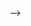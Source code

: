 
<!--
**rys73/rys73** is a ✨ _special_ ✨ repository because its `README.md` (this file) appears on your GitHub profile.

Here are some ideas to get you started:

""Enchanté, moi c'est Hassan Ighil. Je débute dans le monde de l'informatique depuis 1 semaine et j'apprends très vite les bases et plus encore. Je suis quelqu'un qui apprend rapidement et qui s'adapte très vite au nouvel environnement.



*- 🔭 Je suis actuellement sur plusieurs projets comme un site web passionnant de football, et la création d'une application.
*- 🌱 Chaque jour qui s'écoule est un jour où j'apprends plus et où je me rapproche de la maîtrise.
*- 🤔 Je suis débutant mais je peux convenablement faire les missions comme: 
- A la création d'une landing page simple
- Rendre un site responsive 
- Intégration d'une maquette HTML/CSS
- Corriger du CSS cassé
- Modifier un texte/couleur/bouton
- Créer un footer ou header, et bien d'autres missions...
- 💬 N'hésitez pas à me contacter pour des missions non rémunérées (je suis là pour évoluer).

--!>

-->
